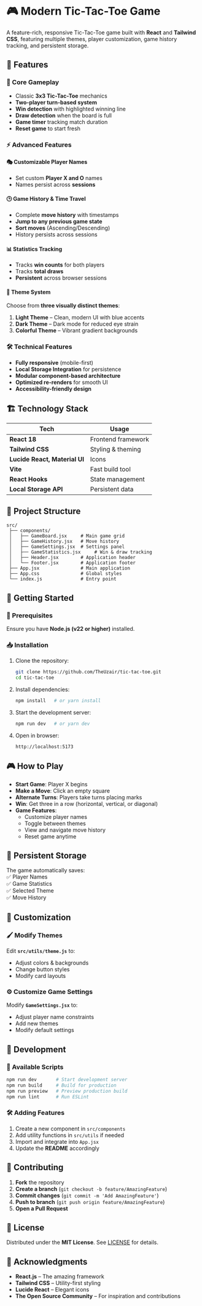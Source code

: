 # 🎮 Modern Tic-Tac-Toe Game

A feature-rich, responsive Tic-Tac-Toe game built with **React** and **Tailwind CSS**, featuring multiple themes, player customization, game history tracking, and persistent storage.

## 🌟 Features

### 🎯 Core Gameplay

-   Classic **3x3 Tic-Tac-Toe** mechanics
-   **Two-player turn-based system**
-   **Win detection** with highlighted winning line
-   **Draw detection** when the board is full
-   **Game timer** tracking match duration
-   **Reset game** to start fresh

### ⚡ Advanced Features

#### 🎭 Customizable Player Names

-   Set custom **Player X and O** names
-   Names persist across **sessions**

#### 🕒 Game History & Time Travel

-   Complete **move history** with timestamps
-   **Jump to any previous game state**
-   **Sort moves** (Ascending/Descending)
-   History persists across sessions

#### 📊 Statistics Tracking

-   Tracks **win counts** for both players
-   Tracks **total draws**
-   **Persistent** across browser sessions

#### 🎨 Theme System

Choose from **three visually distinct themes**:

1. **Light Theme** – Clean, modern UI with blue accents
2. **Dark Theme** – Dark mode for reduced eye strain
3. **Colorful Theme** – Vibrant gradient backgrounds

### 🛠️ Technical Features

-   **Fully responsive** (mobile-first)
-   **Local Storage Integration** for persistence
-   **Modular component-based architecture**
-   **Optimized re-renders** for smooth UI
-   **Accessibility-friendly design**

## 🏗️ Technology Stack

| **Tech**                      | **Usage**          |
| ----------------------------- | ------------------ |
| **React 18**                  | Frontend framework |
| **Tailwind CSS**              | Styling & theming  |
| **Lucide React, Material UI** | Icons              |
| **Vite**                      | Fast build tool    |
| **React Hooks**               | State management   |
| **Local Storage API**         | Persistent data    |

## 📁 Project Structure

```
src/
 ├── components/
 │   ├── GameBoard.jsx     # Main game grid
 │   ├── GameHistory.jsx   # Move history
 │   ├── GameSettings.jsx  # Settings panel
 │   ├── GameStatistics.jsx     # Win & draw tracking
 │   ├── Header.jsx        # Application header
 │   └── Footer.jsx        # Application footer
 ├── App.jsx               # Main application
 ├── App.css               # Global styles
 └── index.js              # Entry point
```

## 🚀 Getting Started

### 🔧 Prerequisites

Ensure you have **Node.js (v22 or higher)** installed.

### 📥 Installation

1. Clone the repository:

    ```bash
    git clone https://github.com/TheUzair/tic-tac-toe.git
    cd tic-tac-toe
    ```

2. Install dependencies:

    ```bash
    npm install   # or yarn install
    ```

3. Start the development server:

    ```bash
    npm run dev   # or yarn dev
    ```

4. Open in browser:
    ```
    http://localhost:5173
    ```

## 🎮 How to Play

-   **Start Game**: Player X begins
-   **Make a Move**: Click an empty square
-   **Alternate Turns**: Players take turns placing marks
-   **Win**: Get three in a row (horizontal, vertical, or diagonal)
-   **Game Features**:
    -   Customize player names
    -   Toggle between themes
    -   View and navigate move history
    -   Reset game anytime

## 💾 Persistent Storage

The game automatically saves:  
✅ Player Names  
✅ Game Statistics  
✅ Selected Theme  
✅ Move History

## 🎨 Customization

### 🖌️ Modify Themes

Edit **`src/utils/theme.js`** to:

-   Adjust colors & backgrounds
-   Change button styles
-   Modify card layouts

### ⚙️ Customize Game Settings

Modify **`GameSettings.jsx`** to:

-   Adjust player name constraints
-   Add new themes
-   Modify default settings

## 🔧 Development

### 📜 Available Scripts

```bash
npm run dev       # Start development server
npm run build     # Build for production
npm run preview   # Preview production build
npm run lint      # Run ESLint
```

### 🛠️ Adding Features

1. Create a new component in `src/components`
2. Add utility functions in `src/utils` if needed
3. Import and integrate into `App.jsx`
4. Update the **README** accordingly

## 🤝 Contributing

1. **Fork** the repository
2. **Create a branch** (`git checkout -b feature/AmazingFeature`)
3. **Commit changes** (`git commit -m 'Add AmazingFeature'`)
4. **Push to branch** (`git push origin feature/AmazingFeature`)
5. **Open a Pull Request**

## 📜 License

Distributed under the **MIT License**. See [LICENSE](LICENSE) for details.

## 👏 Acknowledgments

-   **React.js** – The amazing framework
-   **Tailwind CSS** – Utility-first styling
-   **Lucide React** – Elegant icons
-   **The Open Source Community** – For inspiration and contributions
